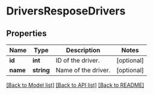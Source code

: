 # DriversResposeDrivers

## Properties
Name | Type | Description | Notes
------------ | ------------- | ------------- | -------------
**id** | **int** | ID of the driver. | [optional] 
**name** | **string** | Name of the driver. | [optional] 

[[Back to Model list]](../README.md#documentation-for-models) [[Back to API list]](../README.md#documentation-for-api-endpoints) [[Back to README]](../README.md)


